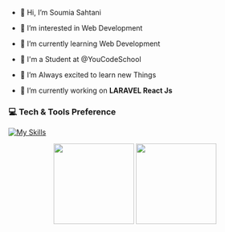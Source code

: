 - 👋 Hi, I’m Soumia Sahtani
- 👀 I’m interested in Web Development
- 🌱 I’m currently learning Web Development
- 🏫 I'm a Student at @YouCodeSchool
- 💞️ I’m Always excited to learn new Things

- :telescope: I’m currently working on <strong>LARAVEL React Js</strong>
### 💻 Tech & Tools Preference
[![My Skills](https://skills.thijs.gg/icons?i=html,css,sass,js,php,laravel,nodejs,postgresql,bootstrap,mysql,tailwind,vscode,git,github,figma,xd)](https://skills.thijs.gg)



<p align="center">
<img src="https://github-readme-stats.vercel.app/api/top-langs/?username=Sahtani&layout=compact&title_color=fff&text_color=fff&bg_color=0D1117" height="160px" />
<img src="https://github-readme-stats.vercel.app/api?username=Sahtani&title_color=fff&text_color=fff&icon_color=F7DF1E&bg_color=0D1117&show_icons=true" height="160px"/>
</p>
